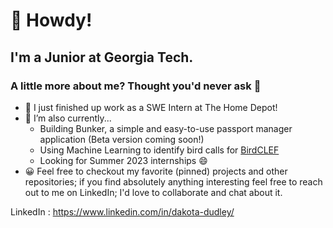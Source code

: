 <!--- A little bit about me --->

# 👋 Howdy!
## I'm a Junior at Georgia Tech.
### A little more about me? Thought you'd never ask 🥺

- 🔨 I just finished up work as a SWE Intern at The Home Depot!
- 🔭 I’m also currently...
    - Building Bunker, a simple and easy-to-use passport manager application (Beta version coming soon!)
    - Using Machine Learning to identify bird calls for <a href="https://www.kaggle.com/competitions/birdclef-2022" target="_blank">BirdCLEF</a>
    - Looking for Summer 2023 internships 😄
- 😀 Feel free to checkout my favorite (pinned) projects and other repositories; if you find absolutely anything interesting feel free to reach out to me on LinkedIn; I'd love to collaborate and chat about it.

LinkedIn : https://www.linkedin.com/in/dakota-dudley/
